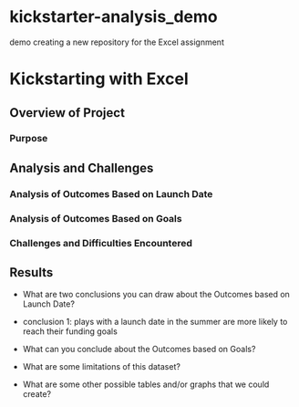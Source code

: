 # kickstarter-analysis_demo
demo creating a new repository for the Excel assignment

# Kickstarting with Excel

## Overview of Project

### Purpose

## Analysis and Challenges

### Analysis of Outcomes Based on Launch Date

### Analysis of Outcomes Based on Goals

### Challenges and Difficulties Encountered

## Results

- What are two conclusions you can draw about the Outcomes based on Launch Date?
- conclusion 1: plays with a launch date in the summer are more likely to reach their funding goals

- What can you conclude about the Outcomes based on Goals?

- What are some limitations of this dataset?

- What are some other possible tables and/or graphs that we could create?
